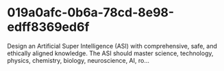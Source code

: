 # 019a0afc-0b6a-78cd-8e98-edff8369ed6f
Design an Artificial Super Intelligence (ASI) with comprehensive, safe, and ethically aligned knowledge. The ASI should master science, technology, physics, chemistry, biology, neuroscience, AI, ro...
